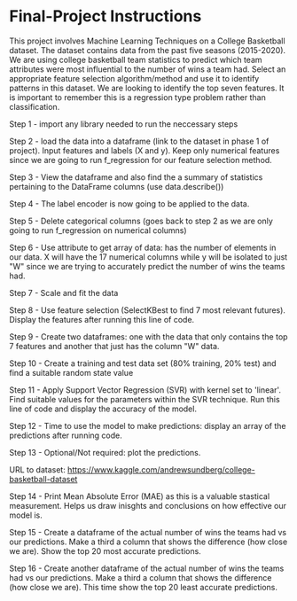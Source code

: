 # Final-Project Instructions

This project involves Machine Learning Techniques on a College Basketball dataset. The dataset contains data from the past five seasons (2015-2020). We are using college basketball team statistics to predict which team attributes were most influential to the number of wins a team had. Select an appropriate feature selection algorithm/method and use it to identify patterns in this dataset. We are looking to identify the top seven features. It is important to remember this is a regression type problem rather than classification. 

Step 1 - import any library needed to run the neccessary steps

Step 2 - load the data into a dataframe (link to the dataset in phase 1 of project). Input features and labels (X and y). Keep only numerical features since we are going to run f_regression for our feature selection method.

Step 3 - View the dataframe and also find the a summary of statistics pertaining to the DataFrame columns (use data.describe())

Step 4 - The label encoder is now going to be applied to the data.

Step 5 - Delete categorical columns (goes back to step 2 as we are only going to run f_regression on numerical columns)

Step 6 - Use attribute to get array of data: has the number of elements in our data. X will have the 17 numerical columns while y will be isolated to just "W" since we are trying to accurately predict the number of wins the teams had. 

Step 7 - Scale and fit the data

Step 8 - Use feature selection (SelectKBest to find 7 most relevant futures). Display the features after running this line of code.

Step 9 - Create two dataframes: one with the data that only contains the top 7 features and another that just has the column "W" data.

Step 10 - Create a training and test data set (80% training, 20% test) and find a suitable random state value

Step 11 - Apply Support Vector Regression (SVR) with kernel set to 'linear'. Find suitable values for the parameters within the SVR technique. Run this line of code and display the accuracy of the model.

Step 12 - Time to use the model to make predictions: display an array of the predictions after running code.

Step 13 - Optional/Not required: plot the predictions. 

URL to dataset: https://www.kaggle.com/andrewsundberg/college-basketball-dataset

Step 14 - Print Mean Absolute Error (MAE) as this is a valuable stastical measurement. Helps us draw inisghts and conclusions on how effective our model is.

Step 15 - Create a dataframe of the actual number of wins the teams had vs our predictions. Make a third a column that shows the difference (how close we are). Show the top 20 most accurate predictions.

Step 16 - Create another dataframe of the actual number of wins the teams had vs our predictions. Make a third a column that shows the difference (how close we are). This time show the top 20 least accurate predictions.
